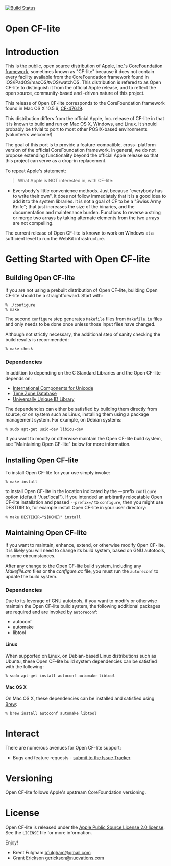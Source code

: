 [![Build Status][opencflite-github-action-svg]][opencflite-github-action]

[opencflite-github]: https://github.com/gerickson/opencflite
[opencflite-github-action]: https://github.com/gerickson/opencflite/actions?query=workflow%3Abuild+branch%opencflite-476+event%3Apush
[opencflite-github-action-svg]: https://github.com/gerickson/opencflite/actions/workflows/build.yml/badge.svg?branch=opencflite-476&event=push

Open CF-lite
============

# Introduction

This is the public, open source distribution of [Apple, Inc.'s
CoreFoundation framework](https://opensource.apple.com/source/CF/),
sometimes known as "CF-lite" because it does not contain every
facility available from the CoreFoundation framework found in
iOS/iPadOS/macOS/tvOS/watchOS. This distribution is refered to as Open
CF-lite to distinguish it from the official Apple release, and to
reflect the open source, community-based and -driven nature of this
project.

This release of Open CF-lite corresponds to the CoreFoundation
framework found in Mac OS X 10.5.6,
[CF-476.19](https://opensource.apple.com/source/CF/CF-476.19/).

This distribution differs from the official Apple, Inc. release of
CF-lite in that it is known to build and run on Mac OS X, Windows, and
Linux. It should probably be trivial to port to most other POSIX-based
environments (volunteers welcome!)

The goal of this port is to provide a feature-compatible, cross-
platform version of the official CoreFoundation framework. In general,
we do not propose extending functionality beyond the official Apple
release so that this project can serve as a drop-in replacement.

To repeat Apple's statement:

> What Apple is NOT interested in, with CF-lite:
* Everybody's little convenience methods. Just because "everybody has to
write their own", it does not follow immediately that it is a good
idea to add it to the system libraries. It is not a goal of CF to be a
"Swiss Army Knife"; that just increases the size of the binaries, and
the documentation and maintenance burden. Functions to reverse a
string or merge two arrays by taking alternate elements from the two
arrays are not compelling.

The current release of Open CF-lite is known to work on Windows at a
sufficient level to run the WebKit infrastructure.

# Getting Started with Open CF-lite

## Building Open CF-lite

If you are not using a prebuilt distribution of Open CF-lite,
building Open CF-lite should be a straightforward. Start with:

    % ./configure
    % make

The second `configure` step generates `Makefile` files from
`Makefile.in` files and only needs to be done once unless those input
files have changed.

Although not strictly necessary, the additional step of sanity
checking the build results is recommended:

    % make check

### Dependencies

In addition to depending on the C Standard Libraries and the Open
CF-lite depends on:

  * [International Components for Unicode](http://icu-project.org/)
  * [Time Zone Database](https://www.iana.org/time-zones)
  * [Universally Unique ID Library](http://e2fsprogs.sourceforge.net)

The dependencies can either be satisfied by building them directly
from source, or on system such as Linux, installing them using a
package management system. For example, on Debian systems:

    % sudo apt-get uuid-dev libicu-dev

If you want to modify or otherwise maintain the Open CF-lite build
system, see "Maintaining Open CF-lite" below for more information.

## Installing Open CF-lite

To install Open CF-lite for your use simply invoke:

    % make install

to install Open CF-lite in the location indicated by the --prefix
`configure` option (default "/usr/local"). If you intended an
arbitrarily relocatable Open CF-lite installation and passed
`--prefix=/` to `configure`, then you might use DESTDIR to, for
example install Open CF-lite in your user directory:

    % make DESTIDIR="${HOME}" install

## Maintaining Open CF-lite

If you want to maintain, enhance, extend, or otherwise modify Open
CF-lite, it is likely you will need to change its build system,
based on GNU autotools, in some circumstances.

After any change to the Open CF-lite build system, including any
*Makefile.am* files or the *configure.ac* file, you must run the
`autoreconf` to update the build system.

### Dependencies

Due to its leverage of GNU autotools, if you want to modify or
otherwise maintain the Open CF-lite build system, the following
additional packages are required and are invoked by `autoreconf`:

  * autoconf
  * automake
  * libtool

#### Linux

When supported on Linux, on Debian-based Linux distributions such as
Ubuntu, these Open CF-lite build system dependencies can be satisfied
with the following:

    % sudo apt-get install autoconf automake libtool

#### Mac OS X

On Mac OS X, these dependencies can be installed and satisfied using
[Brew](https://brew.sh/):

    % brew install autoconf automake libtool

# Interact

There are numerous avenues for Open CF-lite support:

  * Bugs and feature requests - [submit to the Issue Tracker](https://github.com/gerickson/opencflite/issues)

# Versioning

Open CF-lite follows Apple's upstream CoreFoundation versioning.

# License

Open CF-lite is released under the [Apple Public Source License 2.0 license](https://opensource.org/licenses/APSL-2.0).
See the `LICENSE` file for more information.

Enjoy!

* Brent Fulgham <bfulgham@gmail.com>
* Grant Erickson <gerickson@nuovations.com>
